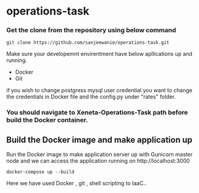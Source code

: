 # operations-task



### Get the clone from the repository using below command
  ```
  git clone https://github.com/sanjeewanie/operations-task.git
  ```
  
Make sure your developemnt envirentment have below apllications up and running.
  * Docker
  * Git
  
if you wish to change postgress mysql user credential you want to change the credentials in   Docker file and the config.py under "rates" folder.
### You should navigate to Xeneta-Operations-Task path before build the Docker container.

## Build the Docker image and make application up

Run the Docker image to make application server up with Gunicorn master node and we can access the application  running on http://localhost:3000 
 ```
 docker-compose up --build
 ```
 
 
 Here we have used Docker , git , shell scripting to IaaC..
 


  
  
